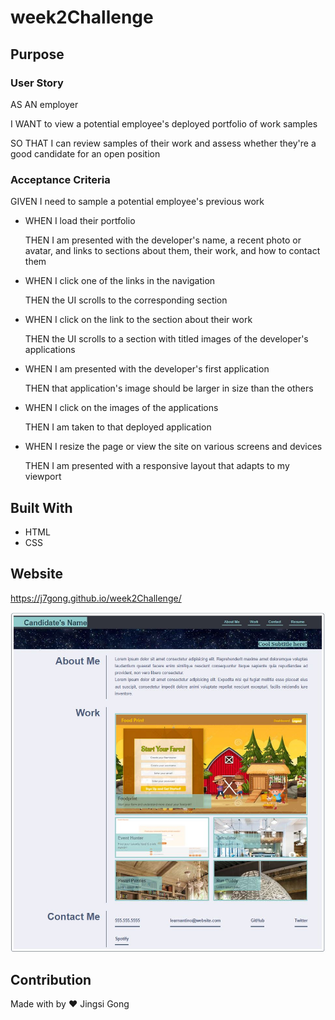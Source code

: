 # **week2Challenge**

## **Purpose**

### **User Story**

AS AN employer

I WANT to view a potential employee's deployed portfolio of work samples

SO THAT I can review samples of their work and assess whether they're a good candidate for an open position

### **Acceptance Criteria**

GIVEN I need to sample a potential employee's previous work

* WHEN I load their portfolio

    THEN I am presented with the developer's name, a recent photo or avatar, and links to sections about them, their work, and how to contact them

* WHEN I click one of the links in the navigation

    THEN the UI scrolls to the corresponding section

* WHEN I click on the link to the section about their work

    THEN the UI scrolls to a section with titled images of the developer's applications

* WHEN I am presented with the developer's first application

    THEN that application's image should be larger in size than the others

* WHEN I click on the images of the applications

    THEN I am taken to that deployed application

* WHEN I resize the page or view the site on various screens and devices

    THEN I am presented with a responsive layout that adapts to my viewport

## **Built With**
* HTML
* CSS

## **Website**

https://j7gong.github.io/week2Challenge/

![GitHub Logo](/assets/images/webImage3.JPG)

## **Contribution** 

Made with by ❤️ Jingsi Gong
